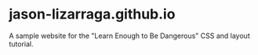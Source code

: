 # jason-lizarraga.github.io

A sample website for the "Learn Enough to Be Dangerous" CSS and layout tutorial.
